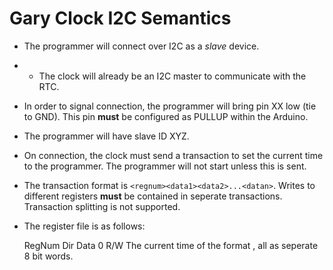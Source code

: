 Gary Clock I2C Semantics
==========================
+ The programmer will connect over I2C as a *slave* device.
+ + The clock will already be an I2C master to communicate with the RTC.
+ In order to signal connection, the programmer will bring pin XX low (tie to GND). This pin **must** be configured as PULLUP within the Arduino.
+ The programmer will have slave ID XYZ.
+ On connection, the clock must send a transaction to set the current time to the programmer. The programmer will not start unless this is sent.
+ The transaction format is `<regnum><data1><data2>...<datan>`. Writes to different registers **must** be contained in seperate transactions. Transaction splitting is not supported.
+ The register file is as follows:

    RegNum         Dir          Data
    0              R/W          The current time of the format <hour><min><second>, all as seperate 8 bit words.
